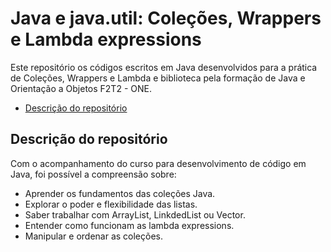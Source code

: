 # Java e java.util: Coleções, Wrappers e Lambda expressions
 Este repositório os códigos escritos em Java desenvolvidos para a prática de Coleções, Wrappers e Lambda e biblioteca pela formação de Java e Orientação a Objetos F2T2 - ONE.

* [Descrição do repositório](#Descrição-do-repositorio)

## Descrição do repositório
Com o acompanhamento do curso para desenvolvimento de código em Java, foi possível a compreensão sobre:
- Aprender os fundamentos das coleções Java.
- Explorar o poder e flexibilidade das listas.
- Saber trabalhar com ArrayList, LinkdedList ou Vector.
- Entender como funcionam as lambda expressions.
- Manipular e ordenar as coleções.
